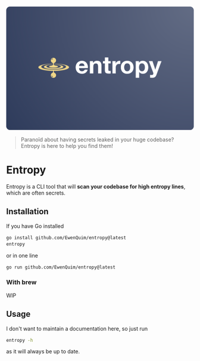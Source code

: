 ![Entropy logo](./entropy.png)

> Paranoïd about having secrets leaked in your huge codebase? Entropy is here to help you find them!

# Entropy

Entropy is a CLI tool that will **scan your codebase for high entropy lines**, which are often secrets.

## Installation

If you have Go installed

```bash
go install github.com/EwenQuim/entropy@latest
entropy
```

or in one line

```bash
go run github.com/EwenQuim/entropy@latest
```

### With brew

WIP

## Usage

I don't want to maintain a documentation here, so just run

```bash
entropy -h
```

as it will always be up to date.
